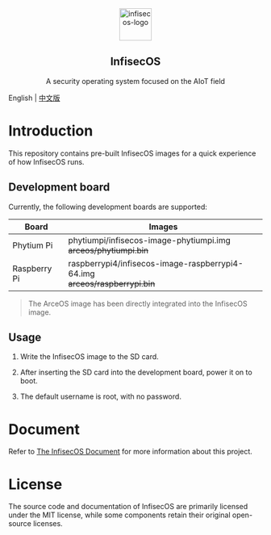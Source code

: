 <div align="center">

<img src="https://qclic.github.io/images/site/logo.svg" alt="infisecos-logo" width="64">

</div>

<h2 align="center">InfisecOS</h1>

<p align="center">A security operating system focused on the AIoT field</p>

<!-- <div align="center">

[![GitHub stars](https://img.shields.io/github/stars/qclic/InfisecOS?logo=github)](https://github.com/qclic/InfisecOS/stargazers)
[![GitHub forks](https://img.shields.io/github/forks/qclic/InfisecOS?logo=github)](https://github.com/qclic/InfisecOS/network)
[![license](https://img.shields.io/github/license/qclic/InfisecOS)](https://github.com/ZCShou/GoGoGo/blob/master/LICENSE)

</div> -->

English | [中文版](README_CN.md)

# Introduction

This repository contains pre-built InfisecOS images for a quick experience of how InfisecOS runs.

## Development board

Currently, the following development boards are supported:

|Board|Images|
|----|----|
| Phytium Pi | phytiumpi/infisecos-image-phytiumpi.img <br> ~~arceos/phytiumpi.bin~~ |
| Raspberry Pi |raspberrypi4/infisecos-image-raspberrypi4-64.img <br> ~~arceos/raspberrypi.bin~~ |

> The ArceOS image has been directly integrated into the InfisecOS image.

## Usage

1. Write the InfisecOS image to the SD card.

2. After inserting the SD card into the development board, power it on to boot.

3. The default username is root, with no password.

# Document

Refer to [The InfisecOS Document](https://qclic.github.io/) for more information about this project.

# License

The source code and documentation of InfisecOS are primarily licensed under the MIT license, while some components retain their original open-source licenses.
